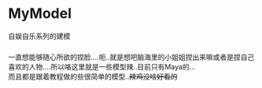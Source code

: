 # MyModel
自娱自乐系列的建模
### 
一直想能够随心所欲的捏脸....呃..就是想吧脑海里的小姐姐捏出来嘛或者是捏自己喜欢的人物....所以咯这里就是一些模型辣..目前只有Maya的...
</br>而且都是跟着教程做的些很简单的模型..~~辣鸡没啥好看的~~
